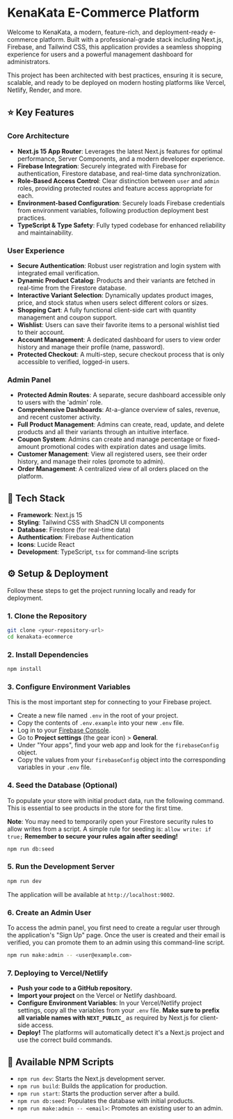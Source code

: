 # KenaKata E-Commerce Platform

Welcome to KenaKata, a modern, feature-rich, and deployment-ready e-commerce platform. Built with a professional-grade stack including Next.js, Firebase, and Tailwind CSS, this application provides a seamless shopping experience for users and a powerful management dashboard for administrators.

This project has been architected with best practices, ensuring it is secure, scalable, and ready to be deployed on modern hosting platforms like Vercel, Netlify, Render, and more.

## ⭐ Key Features

### Core Architecture
- **Next.js 15 App Router**: Leverages the latest Next.js features for optimal performance, Server Components, and a modern developer experience.
- **Firebase Integration**: Securely integrated with Firebase for authentication, Firestore database, and real-time data synchronization.
- **Role-Based Access Control**: Clear distinction between `user` and `admin` roles, providing protected routes and feature access appropriate for each.
- **Environment-based Configuration**: Securely loads Firebase credentials from environment variables, following production deployment best practices.
- **TypeScript & Type Safety**: Fully typed codebase for enhanced reliability and maintainability.

### User Experience
- **Secure Authentication**: Robust user registration and login system with integrated email verification.
- **Dynamic Product Catalog**: Products and their variants are fetched in real-time from the Firestore database.
- **Interactive Variant Selection**: Dynamically updates product images, price, and stock status when users select different colors or sizes.
- **Shopping Cart**: A fully functional client-side cart with quantity management and coupon support.
- **Wishlist**: Users can save their favorite items to a personal wishlist tied to their account.
- **Account Management**: A dedicated dashboard for users to view order history and manage their profile (name, password).
- **Protected Checkout**: A multi-step, secure checkout process that is only accessible to verified, logged-in users.

### Admin Panel
- **Protected Admin Routes**: A separate, secure dashboard accessible only to users with the 'admin' role.
- **Comprehensive Dashboards**: At-a-glance overview of sales, revenue, and recent customer activity.
- **Full Product Management**: Admins can create, read, update, and delete products and all their variants through an intuitive interface.
- **Coupon System**: Admins can create and manage percentage or fixed-amount promotional codes with expiration dates and usage limits.
- **Customer Management**: View all registered users, see their order history, and manage their roles (promote to admin).
- **Order Management**: A centralized view of all orders placed on the platform.

## 🚀 Tech Stack

- **Framework**: Next.js 15
- **Styling**: Tailwind CSS with ShadCN UI components
- **Database**: Firestore (for real-time data)
- **Authentication**: Firebase Authentication
- **Icons**: Lucide React
- **Development**: TypeScript, `tsx` for command-line scripts

## ⚙️ Setup & Deployment

Follow these steps to get the project running locally and ready for deployment.

### 1. Clone the Repository

```bash
git clone <your-repository-url>
cd kenakata-ecommerce
```

### 2. Install Dependencies

```bash
npm install
```

### 3. Configure Environment Variables

This is the most important step for connecting to your Firebase project.

- Create a new file named `.env` in the root of your project.
- Copy the contents of `.env.example` into your new `.env` file.
- Log in to your [Firebase Console](https://console.firebase.google.com/).
- Go to **Project settings** (the gear icon) > **General**.
- Under "Your apps", find your web app and look for the `firebaseConfig` object.
- Copy the values from your `firebaseConfig` object into the corresponding variables in your `.env` file.

### 4. Seed the Database (Optional)

To populate your store with initial product data, run the following command. This is essential to see products in the store for the first time.

**Note**: You may need to temporarily open your Firestore security rules to allow writes from a script. A simple rule for seeding is:
`allow write: if true;`
**Remember to secure your rules again after seeding!**

```bash
npm run db:seed
```

### 5. Run the Development Server

```bash
npm run dev
```

The application will be available at `http://localhost:9002`.

### 6. Create an Admin User

To access the admin panel, you first need to create a regular user through the application's "Sign Up" page. Once the user is created and their email is verified, you can promote them to an admin using this command-line script.

```bash
npm run make:admin -- <user@example.com>
```

### 7. Deploying to Vercel/Netlify

- **Push your code to a GitHub repository.**
- **Import your project** on the Vercel or Netlify dashboard.
- **Configure Environment Variables**: In your Vercel/Netlify project settings, copy all the variables from your `.env` file. **Make sure to prefix all variable names with `NEXT_PUBLIC_`** as required by Next.js for client-side access.
- **Deploy!** The platforms will automatically detect it's a Next.js project and use the correct build commands.

## 📜 Available NPM Scripts

- `npm run dev`: Starts the Next.js development server.
- `npm run build`: Builds the application for production.
- `npm run start`: Starts the production server after a build.
- `npm run db:seed`: Populates the database with initial products.
- `npm run make:admin -- <email>`: Promotes an existing user to an admin.
